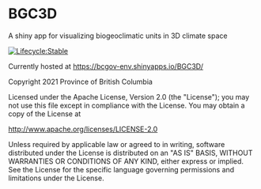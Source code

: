 # BGC3D
A shiny app for visualizing biogeoclimatic units in 3D climate space

[![Lifecycle:Stable](https://img.shields.io/badge/Lifecycle-Stable-97ca00)](<Redirect-URL>)

Currently hosted at https://bcgov-env.shinyapps.io/BGC3D/ 

Copyright 2021 Province of British Columbia

Licensed under the Apache License, Version 2.0 (the "License");
you may not use this file except in compliance with the License.
You may obtain a copy of the License at

http://www.apache.org/licenses/LICENSE-2.0

Unless required by applicable law or agreed to in writing, software
distributed under the License is distributed on an "AS IS" BASIS,
WITHOUT WARRANTIES OR CONDITIONS OF ANY KIND, either express or implied.
See the License for the specific language governing permissions and
limitations under the License.


